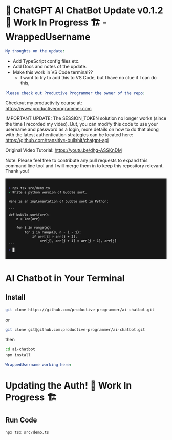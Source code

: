 # 🤖 ChatGPT AI ChatBot Update v0.1.2 🚧 Work In Progress 🏗 - WrappedUsername

```yml
My thoughts on the update:
```
- Add TypeScript config files etc.
- Add Docs and notes of the update.
- Make this work in VS Code terminal?? 
   - I want to try to add this to VS Code, but I have no clue if I can do this,

```yml
Please check out Productive Programmer the owner of the repo:
```

Checkout my productivity course at: https://www.productiveprogrammer.com

IMPORTANT UPDATE: The SESSION_TOKEN solution no longer works (since the time I recorded my video). But, you can modify this code to use your username and password as a login, more details on how to do that along with the latest authentication strategies can be located here: https://github.com/transitive-bullshit/chatgpt-api 

Original Video Tutorial: https://youtu.be/dhg-ASSKnDM

Note: Please feel free to contribute any pull requests to expand this command line tool and I will merge them in to keep this repository relevant. Thank you!

![AI Chatbot Demo](media/demo.gif)

# AI Chatbot in Your Terminal

## Install

```bash
git clone https://github.com/productive-programmer/ai-chatbot.git
```
or
```bash
git clone git@github.com:productive-programmer/ai-chatbot.git
```

then

```bash
cd ai-chatbot
npm install
```

~~~yml
WrappedUsername working here:
~~~~

# Updating the Auth! 🚧 Work In Progress 🏗

## Run Code
```bash
npx tsx src/demo.ts
```
